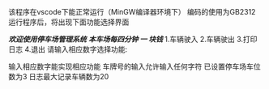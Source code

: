 该程序在vscode下能正常运行（MinGW编译器环境下）
编码的使用为GB2312
运行程序后，将出现下面功能选择界面

***欢迎使用停车场管理系统***
***本车场每四分钟 一 块钱***
1.车辆驶入
2.车辆驶出
3.打印日志
4.退出
请输入相应数字选择功能:

输入相应数字能实现相应功能
车牌号的输入允许输入任何字符
已设置停车场车位数为3
日志最大记录车辆数为20

